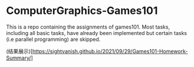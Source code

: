 # ComputerGraphics-Games101
This is a repo containing the assignments of games101. Most tasks, including all basic tasks, have already been implemented but certain tasks (i.e parallel programming) are skipped.

(结果展示)[https://sightvanish.github.io/2021/09/29/Games101-Homework-Summary/]
